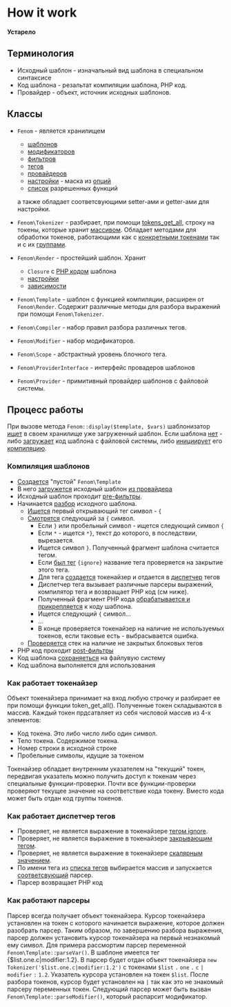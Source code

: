 How it work
===========

**Устарело**

## Терминология

* Исходный шаблон - изначальный вид шаблона в специальном синтаксисе
* Код шаблона - резальтат компиляции шаблона, PHP код.
* Провайдер - объект, источник исходных шаблонов.

## Классы

* `Fenom` - является хранилищем
    * [шаблонов](https://github.com/bzick/fenom/blob/1.2.2/src/Fenom.php#L88)
    * [модификаторов](https://github.com/bzick/fenom/blob/1.2.2/src/Fenom.php#L112)
    * [фильтров](https://github.com/bzick/fenom/blob/1.2.2/src/Fenom.php#L73)
    * [тегов](https://github.com/bzick/fenom/blob/1.2.2/src/Fenom.php#L140)
    * [провайдеров](https://github.com/bzick/fenom/blob/1.2.2/src/Fenom.php#L107)
    * [настройки](https://github.com/bzick/fenom/blob/1.2.2/src/Fenom.php#L98) - маска из [опций](https://github.com/bzick/fenom/blob/1.2.2/src/Fenom.php#L29)
    * [список](https://github.com/bzick/fenom/blob/1.2.2/src/Fenom.php#L131) разрешенных функций

    а также обладает соответсвующими setter-ами и getter-ами для настройки.
* `Fenom\Tokenizer` -  разбирает, при помощи [tokens_get_all](http://docs.php.net/manual/en/function.token-get-all.php), строку на токены, которые хранит [массивом](https://github.com/bzick/fenom/blob/1.2.2/src/Fenom/Tokenizer.php#L84).
Обладает методами для обработки токенов, работающими как с [конкретными токенами](http://docs.php.net/manual/en/tokens.php) так и с их [группами](https://github.com/bzick/fenom/blob/1.2.2/src/Fenom/Tokenizer.php#L94).
* `Fenom\Render` - простейший шаблон. Хранит
    * `Closure` с [PHP кодом](https://github.com/bzick/fenom/blob/1.2.2/src/Fenom/Render.php#L30) шаблона
    * [настройки](https://github.com/bzick/fenom/blob/1.2.2/src/Fenom/Render.php#L19)
    * [зависимости](https://github.com/bzick/fenom/blob/1.2.2/src/Fenom/Render.php#L59)
* `Fenom\Template` - шаблон с функцией компиляции, расширен от `Fenom\Render`. Содержит различные методы для разбора выражений при помощи `Fenom\Tokenizer`.
* `Fenom\Compiler` - набор правил разбора различных тегов.
* `Fenom\Modifier` - набор модификаторов.
* `Fenom\Scope` - абстрактный уровень блочного тега.
* `Fenom\ProviderInterface` - интерфейс провадеров шаблонов
* `Fenom\Provider` - примитивный провайдер шаблонов с файловой системы.

## Процесс работы

При вызове метода `Fenom::display($template, $vars)` шаблонизатор [ищет](https://github.com/bzick/fenom/blob/1.2.2/src/Fenom.php#L712) в своем хранилище уже загруженный шаблон.
Если шаблона [нет](https://github.com/bzick/fenom/blob/1.2.2/src/Fenom.php#L727) - либо [загружает](https://github.com/bzick/fenom/blob/1.2.2/src/Fenom.php#L762) код шаблона с файловой системы, либо [инициирует](https://github.com/bzick/fenom/blob/1.2.2/src/Fenom.php#L759) его [компиляцию](https://github.com/bzick/fenom/blob/1.2.2/src/Fenom.php#L788).

### Компиляция шаблонов

* [Создается](https://github.com/bzick/fenom/blob/1.2.2/src/Fenom.php#L660) "пустой" `Fenom\Template`
* В него [загружется](https://github.com/bzick/fenom/blob/1.2.2/src/Fenom/Template.php#L157) исходный шаблон [из провайдера](https://github.com/bzick/fenom/blob/1.2.2/src/Fenom/Template.php#L167)
* Исходный шаблон проходит [pre-фильтры](https://github.com/bzick/fenom/blob/1.2.2/src/Fenom/Template.php#L200).
* Начинается [разбор](https://github.com/bzick/fenom/blob/1.2.2/src/Fenom/Template.php#L196) исходного шаблона.
    * [Ищется](https://github.com/bzick/fenom/blob/1.2.2/src/Fenom/Template.php#L204) первый открывающий тег символ - `{`
    * [Смотрятся](https://github.com/bzick/fenom/blob/1.2.2/src/Fenom/Template.php#L205) следующий за `{` символ.
        * Если `}` или пробельный символ - ищется следующий символ `{`
        * Если `*` - ищется `*}`, текст до которого, в последствии, вырезается.
        * Ищется символ `}`. Полученный фрагмент шаблона считается тегом.
        * Если [был тег](https://github.com/bzick/fenom/blob/1.2.2/src/Fenom/Template.php#L238) `{ignore}` название тега проверяется на закрытие этого тега.
        * Для тега [создается](https://github.com/bzick/fenom/blob/1.2.2/src/Fenom/Template.php#L245) токенайзер и отдается в [диспетчер](https://github.com/bzick/fenom/blob/1.2.2/src/Fenom/Template.php#L488) тегов
        * Диспетчер тега вызывает различные парсеры выражений, компилятор тега и возвращает PHP код (см ниже).
        * Полученный фрагмент PHP кода [обрабатывается и прикрепляется](https://github.com/bzick/fenom/blob/1.2.2/src/Fenom/Template.php#L362) к коду шаблона.
        * Ищется следующий `{` символ...
        * ...
        * В конце проверяется токенайзер на наличие не используемых токенов, если таковые есть - выбрасывается ошибка.
    * [Проверяется](https://github.com/bzick/fenom/blob/1.2.2/src/Fenom/Template.php#L264) стек на наличие не закрытых блоковых тегов
* PHP код проходит [post-фильтры](https://github.com/bzick/fenom/blob/1.2.2/src/Fenom/Template.php#L282)
* Код шаблона [сохраняеться](https://github.com/bzick/fenom/blob/1.2.2/src/Fenom.php#L799) на файлувую систему
* Код шаблона выполняется для использования

### Как работает токенайзер

Объект токенайзера принимает на вход любую строчку и разбирает ее при помощи функции token_get_all(). Полученные токен складываются в массив. Каждый токен прдсатвляет из себя числовой массив из 4-х элементов:

* Код токена. Это либо число либо один символ.
* Тело токена. Содержимое токена.
* Номер строки в исходной строке
* Пробельные символы, идущие за токеном

Токенайзер обладает внутренним указателем на "текущий" токен, передвигая указатель можно получить доступ к токенам через специальные функции-проверки. Почти все функции-проверки проверяют текущее значение на соответствие кода токену. Вместо кода может быть отдан код группы токенов.

### Как работает диспетчер тегов

* Проверяет, не является выражение в токенайзере [тегом ignore](https://github.com/bzick/fenom/blob/1.2.2/src/Fenom/Template.php#L492).
* Проверяет, не является выражение в токенайзере [закрывающим тегом](https://github.com/bzick/fenom/blob/1.2.2/src/Fenom/Template.php#L499).
* Проверяет, не является выражение в токенайзере [скалярным значением](https://github.com/bzick/fenom/blob/1.2.2/src/Fenom/Template.php#L566).
* По имени тега из [списка тегов](https://github.com/bzick/fenom/blob/1.2.2/src/Fenom.php#L140) выбирается массив и запускается [соответсвующий](https://github.com/bzick/fenom/blob/1.2.2/src/Fenom/Template.php#L582) парсер.
* Парсер возвращает PHP код

### Как работают парсеры

Парсер всегда получает объект токенайзера. Курсор токенайзера установлен на токен с которого начинается выражение, которое должен разобрать парсер.
Таким образом, по завершению разбора выражения, парсер должен установить курсор токенайзера на первый незнакомый ему символ.
Для примера рассмортим парсер переменной `Fenom\Template::parseVar()`.
В шаблоне имеется тег {$list.one.c|modifier:1.2}. В парсер будет отдан объект токенайзера `new Tokenizer('$list.one.c|modifier:1.2')` с токенами `$list` `.` `one` `.` `c` `|` `modifier` `:` `1.2`.
Указатель курсора установлен на токен `$list`. После разбора токенов, курсор будет установлен на `|` так как это не знакомый парсеру переменных токен. Следующий парсер может быть вызван `Fenom\Template::parseModifier()`, который распарсит модификатор.
